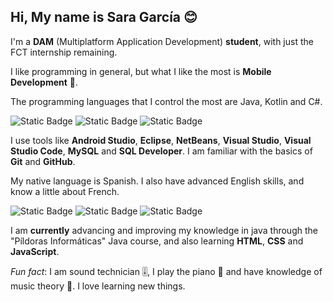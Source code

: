 ## Hi, My name is Sara García 😊
I'm a **DAM** (Multiplatform Application Development) **student**, with just the FCT internship remaining.

I like programming in general, but what I like the most is **Mobile Development** 📱.

The programming languages that I control the most are Java, Kotlin and C#.

![Static Badge](https://img.shields.io/badge/Java-medium-red)
![Static Badge](https://img.shields.io/badge/Kotlin-medium-green)
![Static Badge](https://img.shields.io/badge/C%23-low-8A2BE2)

I use tools like **Android Studio**, **Eclipse**, **NetBeans**, **Visual Studio**, **Visual Studio Code**, **MySQL** and **SQL Developer**. I am familiar with the basics of **Git**  and **GitHub**.

My native language is Spanish. I also have advanced English skills, and know a little about French.

![Static Badge](https://img.shields.io/badge/Spanish-black)
![Static Badge](https://img.shields.io/badge/English-black)
![Static Badge](https://img.shields.io/badge/French-black)

I am **currently** advancing and improving my knowledge in java through the "Píldoras Informáticas" Java course, and also learning **HTML**, **CSS** and **JavaScript**.

_Fun fact_: I am sound technician 🎚️, I play the piano 🎹 and have knowledge of music theory 🎵. I love learning new things.

<!--
**Sara-404/Sara-404** is a ✨ _special_ ✨ repository because its `README.md` (this file) appears on your GitHub profile.

Here are some ideas to get you started:

- 🔭 I’m currently working on ...
- 🌱 I’m currently learning ...
- 👯 I’m looking to collaborate on ...
- 🤔 I’m looking for help with ...
- 💬 Ask me about ...
- 📫 How to reach me: ...
- 😄 Pronouns: ...
- ⚡ Fun fact: ...
-->
